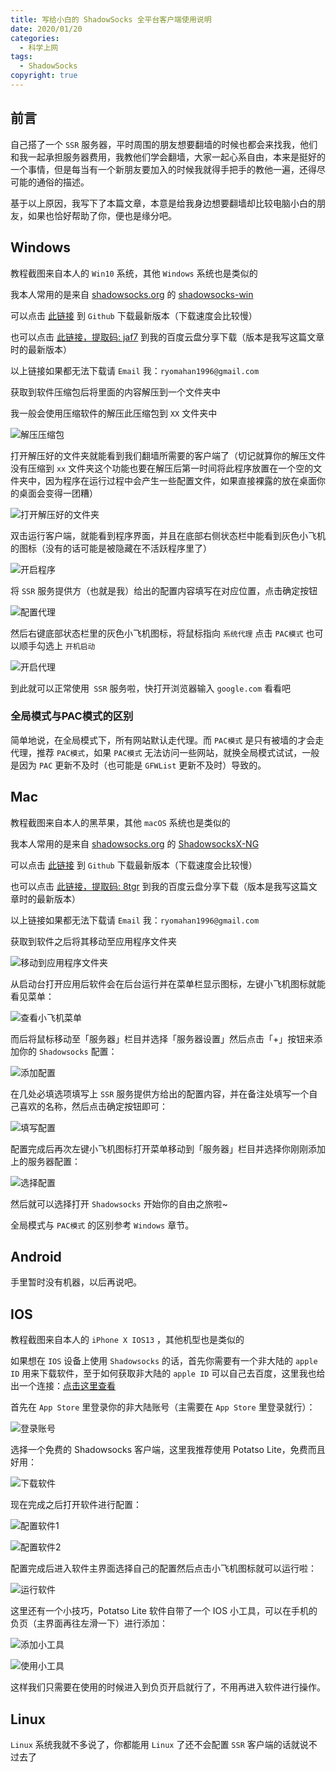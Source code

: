 ```yaml
---
title: 写给小白的 ShadowSocks 全平台客户端使用说明
date: 2020/01/20
categories:
  - 科学上网
tags:
  - ShadowSocks
copyright: true
---
```


## 前言

自己搭了一个 `SSR` 服务器，平时周围的朋友想要翻墙的时候也都会来找我，他们和我一起承担服务器费用，我教他们学会翻墙，大家一起心系自由，本来是挺好的一个事情，但是每当有一个新朋友要加入的时候我就得手把手的教他一遍，还得尽可能的通俗的描述。

基于以上原因，我写下了本篇文章，本意是给我身边想要翻墙却比较电脑小白的朋友，如果也恰好帮助了你，便也是缘分吧。

## Windows

教程截图来自本人的 `Win10` 系统，其他 `Windows` 系统也是类似的

我本人常用的是来自 [shadowsocks.org][1] 的 [shadowsocks-win][2]

可以点击 [此链接][2] 到 `Github` 下载最新版本（下载速度会比较慢）

也可以点击 [此链接，提取码: jaf7][8] 到我的百度云盘分享下载（版本是我写这篇文章时的最新版本）

以上链接如果都无法下载请 `Email` 我：`ryomahan1996@gmail.com`

获取到软件压缩包后将里面的内容解压到一个文件夹中

我一般会使用压缩软件的解压此压缩包到 `XX` 文件夹中

![解压压缩包][3]

打开解压好的文件夹就能看到我们翻墙所需要的客户端了（切记就算你的解压文件没有压缩到 `xx` 文件夹这个功能也要在解压后第一时间将此程序放置在一个空的文件夹中，因为程序在运行过程中会产生一些配置文件，如果直接裸露的放在桌面你的桌面会变得一团糟）

![打开解压好的文件夹][4]

双击运行客户端，就能看到程序界面，并且在底部右侧状态栏中能看到灰色小飞机的图标（没有的话可能是被隐藏在不活跃程序里了）

![开启程序][5]

将 `SSR` 服务提供方（也就是我）给出的配置内容填写在对应位置，点击确定按钮

![配置代理][6]

然后右键底部状态栏里的灰色小飞机图标，将鼠标指向 `系统代理` 点击 `PAC模式` 也可以顺手勾选上 `开机启动`

![开启代理][7]

到此就可以正常使用` SSR` 服务啦，快打开浏览器输入 `google.com` 看看吧

### 全局模式与PAC模式的区别

简单地说，在全局模式下，所有网站默认走代理。而 `PAC模式` 是只有被墙的才会走代理，推荐 `PAC模式`，如果 `PAC模式` 无法访问一些网站，就换全局模式试试，一般是因为 `PAC` 更新不及时（也可能是 `GFWList` 更新不及时）导致的。

## Mac

教程截图来自本人的黑苹果，其他 `macOS` 系统也是类似的

我本人常用的是来自 [shadowsocks.org][1] 的 [ShadowsocksX-NG][9]

可以点击 [此链接][9] 到 `Github` 下载最新版本（下载速度会比较慢）

也可以点击 [此链接，提取码: 8tgr][10] 到我的百度云盘分享下载（版本是我写这篇文章时的最新版本）

以上链接如果都无法下载请 `Email` 我：`ryomahan1996@gmail.com`

获取到软件之后将其移动至应用程序文件夹

![移动到应用程序文件夹][11]

从启动台打开应用后软件会在后台运行并在菜单栏显示图标，左键小飞机图标就能看见菜单：

![查看小飞机菜单][12]

而后将鼠标移动至「服务器」栏目并选择「服务器设置」然后点击「+」按钮来添加你的 `Shadowsocks` 配置：

![添加配置][13]

在几处必填选项填写上 `SSR` 服务提供方给出的配置内容，并在备注处填写一个自己喜欢的名称，然后点击确定按钮即可：

![填写配置][14]

配置完成后再次左键小飞机图标打开菜单移动到「服务器」栏目并选择你刚刚添加上的服务器配置：

![选择配置][15]

然后就可以选择打开 `Shadowsocks` 开始你的自由之旅啦~

全局模式与 `PAC模式` 的区别参考 `Windows` 章节。

## Android

手里暂时没有机器，以后再说吧。

## IOS

教程截图来自本人的 `iPhone X IOS13` ，其他机型也是类似的

如果想在 `IOS` 设备上使用 `Shadowsocks` 的话，首先你需要有一个非大陆的 `apple ID` 用来下载软件，至于如何获取非大陆的 `apple ID` 可以自己去百度，这里我也给出一个连接：[点击这里查看][16]

首先在 `App Store` 里登录你的非大陆账号（主需要在 `App Store` 里登录就行）：

![登录账号][17]

选择一个免费的 Shadowsocks 客户端，这里我推荐使用 Potatso Lite，免费而且好用：

![下载软件][21]

现在完成之后打开软件进行配置：

![配置软件1][23]

![配置软件2][20]

配置完成后进入软件主界面选择自己的配置然后点击小飞机图标就可以运行啦：

![运行软件][22]

这里还有一个小技巧，Potatso Lite 软件自带了一个 IOS 小工具，可以在手机的负页（主界面再往左滑一下）进行添加：

![添加小工具][18]

![使用小工具][19]

这样我们只需要在使用的时候进入到负页开启就行了，不用再进入软件进行操作。

## Linux

`Linux` 系统我就不多说了，你都能用 `Linux` 了还不会配置 `SSR` 客户端的话就说不过去了

[1]: https://shadowsocks.org/en/download/clients.html
[2]: https://github.com/shadowsocks/shadowsocks-windows/releases
[3]: https://img.blanc.site/wiki/img/20191122070012.png
[4]: https://img.blanc.site/wiki/img/20191122070416.png
[5]: https://img.blanc.site/wiki/img/20191122070900.png
[6]: https://img.blanc.site/wiki/img/20191122071152.png
[7]: https://img.blanc.site/wiki/img/20191122071247.png
[8]: https://pan.baidu.com/s/1iAK-rEsT4XEXfYUhg8rumw
[9]: https://github.com/shadowsocks/ShadowsocksX-NG/releases
[10]: https://pan.baidu.com/s/1J0_QtVZ7haWcCCb5zTWmRg
[11]: https://img.blanc.site//wiki/img20200222225758.png
[12]: https://img.blanc.site//wiki/img20200222231209.png
[13]: https://img.blanc.site//wiki/img20200222231258.png
[14]: https://img.blanc.site//wiki/img20200222231332.png
[15]: https://img.blanc.site//wiki/img20200222231420.png
[16]: https://zhuanlan.zhihu.com/p/36574047
[17]: https://img.blanc.site//wiki/img20200222232629.png
[18]: https://img.blanc.site//wiki/img20200222233058.png
[19]: https://img.blanc.site//wiki/img20200222233210.png
[20]: https://img.blanc.site//wiki/img20200222233253.png
[21]: https://img.blanc.site//wiki/img20200222233315.png
[22]: https://img.blanc.site//wiki/img20200222233511.png
[23]: https://img.blanc.site//wiki/img20200222233416.png